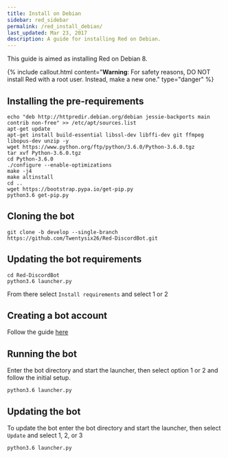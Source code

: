 ```yaml
---
title: Install on Debian
sidebar: red_sidebar
permalink: /red_install_debian/
last_updated: Mar 23, 2017
description: A guide for installing Red on Debian.
---
```


This guide is aimed as installing Red on Debian 8.

{% include callout.html content="**Warning**: For safety reasons, DO NOT install Red with a root user. Instead, make a new one." type="danger" %}

## Installing the pre-requirements

```
echo "deb http://httpredir.debian.org/debian jessie-backports main contrib non-free" >> /etc/apt/sources.list
apt-get update
apt-get install build-essential libssl-dev libffi-dev git ffmpeg libopus-dev unzip -y
wget https://www.python.org/ftp/python/3.6.0/Python-3.6.0.tgz
tar xvf Python-3.6.0.tgz
cd Python-3.6.0
./configure --enable-optimizations
make -j4
make altinstall
cd ..
wget https://bootstrap.pypa.io/get-pip.py
python3.6 get-pip.py
```

## Cloning the bot

```
git clone -b develop --single-branch https://github.com/Twentysix26/Red-DiscordBot.git
```

## Updating the bot requirements

```
cd Red-DiscordBot
python3.6 launcher.py
```
From there select ``Install requirements`` and select 1 or 2

## Creating a bot account

Follow the guide [here](/Red-Magician-Docs/red_guide_bot_accounts/#creating-a-new-bot-account)

## Running the bot

Enter the bot directory and start the launcher, then select option 1 or 2 and follow the initial setup.
```
python3.6 launcher.py
```

## Updating the bot

To update the bot enter the bot directory and start the launcher,  then select ``Update`` and select 1, 2, or 3
```
python3.6 launcher.py
```
